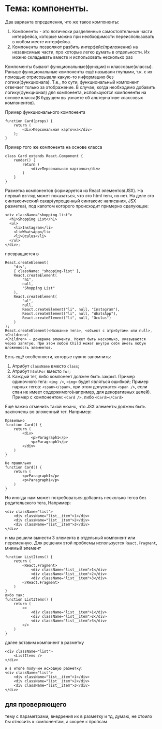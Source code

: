 # Тема: компоненты.

Два варианта определения, что же такое компоненты:
1. Компоненты - это логически разделенные самостоятельные части интерфейса, которые можно при необходимости переиспользовать в любом месте интерфейса.
2. Компоненты позволяют разбить интерфейс(приложение) на независимые части, про которые легко думать в отдельности. Их можно складывать вместе и использовать несколько раз

Компоменты бывают функциональные(функции) и классовые(классы). Раньше функциональные компоненты ещё называли глупыми, т.к. с их помощью отрисовывали какую-то информацию без логики(функционала). Т.е., по сути, функциональный компонент отвечает только за отображение. 
В случае, когда необходимо добавить логику(функционал) для компонента, используются компоненты на основе класса(В будущем вы узнаете об альтернативе классовых компонентов). 

Пример функционального компонента
```
function Card(props) {
    return (
        <div>Персональная карточка</div>
    );
}
```
Пример того же компонента на основе класса
```
class Card extends React.Component {
    render() {
        return (
            <div>Персональная карточка</div>
        )
    }
}
```

Разметка компонентов формируется из React элементов(JSX). На первый взгляд может показаться, что это html теги, но нет. На деле это синтаксический сахар(упрощенный синтаксис написания, JSX разметка), под капотом которого происходит примерно сделующее:
```
<div className="shopping-list">
  <h1>Shopping List</h1>
  <ul>
    <li>Instagram</li>
    <li>WhatsApp</li>
    <li>Oculus</li>
  </ul>
</div>;
```
превращается в 
```
React.createElement(
    "div",
    { className: "shopping-list" },
    React.createElement(
        "h1",
        null,
        "Shopping List"
    ), 
    React.createElement(
        "ul",
        null,
        React.createElement("li", null, "Instagram"),
        React.createElement("li", null, "WhatsApp"),
        React.createElement("li", null, "Oculus")
    )
);
React.createElement(<Название тега>, <объект с атрибутами или null>, <Children>)
<Children> - дочерние элементы. Может быть несколько, указываются через запятую. При этом любой Child может внутри себя иметь любую вложенность элементов.
```

Есть ещё особенности, которые нужно запомнить:
1. Атрибут `className` вместо `class`;
2. Атрибут `htmlFor` вместо `for`;
3. Каждый тег, либо компонент должен быть закрыт. 
    Пример одиночного тега: ```<img />```, ```<img>``` будет являться ошибкой;
    Пример парных тегов: ```<span></span>```, при этом допускатся ```<span />```, если спан не имеет содержимого(например, для декоративных целей).
    Пример с компонентом: ```<Card />```, либо ```<Card></Card>```

Ещё важно отменить такой нюанс, что JSX элементы должны быть заключены во вложенный тег.
Например: 
```
Правильно
function Card() {
    return (
        <div>
            <p>Paragraph1</p>
            <p>Paragraph1</p>
        </div>
    )
}
```
```
Не правильно
function Card() {
    return (
        <p>Paragraph1</p>
        <p>Paragraph1</p>
    )
}
```
Но иногда нам может потребоваться добавить несколько тегов без родительского тега,
Например:
```
<div className="list">
    <div className="list__item">1</div>
    <div className="list__item">2</div>
    <div className="list__item">3</div>
</div>
```
и мы решили вынести 3 элемента в отдельный компонент или переменную. Для решения этой проблемы используется `React.Fragment`, мнимый элемент
```
function ListItems() {
    return (
        <React.Fragment>
            <div className="list__item">1</div>
            <div className="list__item">2</div>
            <div className="list__item">3</div>
        </React.Fragment>
    )
}
либо так:
function ListItems() {
    return (
        <>
            <div className="list__item">1</div>
            <div className="list__item">2</div>
            <div className="list__item">3</div>
        </>
    )
}
```
далее вставим компонент в разметку
```
<div className="list">
    <ListItems />
</div>

и в итоге получим исходную разметку:
<div className="list">
    <div className="list__item">1</div>
    <div className="list__item">2</div>
    <div className="list__item">3</div>
</div>
```


## для проверяющего
тему с параметрами, внедрения их в разметку и тд, думаю, не стоило бы относить к компонентам, а скорее к пропсам
